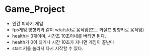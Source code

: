 # Game_Project

- 인간 피하기 게임
- fps게임 방향키와 같이 w/a/s/d로 움직임(또는 화살표 방향키로 움직임)
- health는 3개이며, 시간초 10초이내를 버티면 된다.
- health가 0이 되거나 시간 10초가 지나면 게임이 끝난다
- start 키를 눌러서 다시 시작할 수 있다.